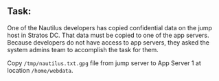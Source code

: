 ## Task:
One of the Nautilus developers has copied confidential data on the jump host in Stratos DC. That data must be copied to one of the app servers. Because developers do not have access to app servers, they asked the system admins team to accomplish the task for them.

Copy `/tmp/nautilus.txt.gpg` file from jump server to App Server 1 at location `/home/webdata`.